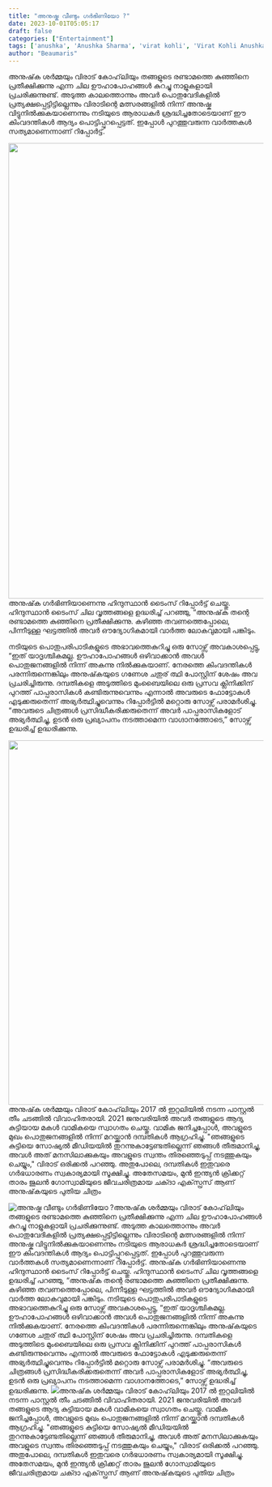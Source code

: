 ```yaml
---
title: "അനുഷ്ക വീണ്ടും ഗർഭിണിയോ ?"
date: 2023-10-01T05:05:17
draft: false
categories: ["Entertainment"]
tags: ['anushka', 'Anushka Sharma', 'virat kohli', 'Virat Kohli Anushka Sharma']
author: "Beaumaris"
---
```


അനുഷ്‌ക ശർമ്മയും വിരാട് കോഹ്‌ലിയും തങ്ങളുടെ രണ്ടാമത്തെ കുഞ്ഞിനെ പ്രതീക്ഷിക്കുന്നു എന്ന ചില ഊഹാപോഹങ്ങൾ കുറച്ചു നാളുകളായി പ്രചരിക്കുന്നുണ്ട്. അടുത്ത കാലത്തൊന്നും അവർ പൊതുവേദികളിൽ പ്രത്യക്ഷപ്പെട്ടിട്ടില്ലെന്നും വിരാടിന്റെ മത്സരങ്ങളിൽ നിന്ന് അനുഷ്ക വിട്ടുനിൽക്കുകയാണെന്നും നടിയുടെ ആരാധകർ ശ്രദ്ധിച്ചതോടെയാണ് ഈ കിംവദന്തികൾ ആദ്യം പൊട്ടിപ്പുറപ്പെട്ടത്. ഇപ്പോൾ പുറത്തുവരുന്ന വാർത്തകൾ സത്യമാണെന്നാണ് റിപ്പോർട്ട്.

<img class="alignnone size-full wp-image-422909" src="https://cdn.boolokam.com/articles/2023/10/qdd.webp" alt="" width="1200" height="900" />അനുഷ്‌ക ഗർഭിണിയാണെന്നു ഹിന്ദുസ്ഥാൻ ടൈംസ് റിപ്പോർട്ട് ചെയ്തു. ഹിന്ദുസ്ഥാൻ ടൈംസ് ചില വൃത്തങ്ങളെ ഉദ്ധരിച്ച് പറഞ്ഞു, “അനുഷ്‌ക തന്റെ രണ്ടാമത്തെ കുഞ്ഞിനെ പ്രതീക്ഷിക്കുന്നു. കഴിഞ്ഞ തവണത്തെപ്പോലെ, പിന്നീടുള്ള ഘട്ടത്തിൽ അവർ ഔദ്യോഗികമായി വാർത്ത ലോകവുമായി പങ്കിടും.

നടിയുടെ പൊതുപരിപാടികളുടെ അഭാവത്തെകുറിച്ചു ഒരു സോഴ്സ് അവകാശപ്പെട്ടു, “ഇത് യാദൃശ്ചികമല്ല. ഊഹാപോഹങ്ങൾ ഒഴിവാക്കാൻ അവൾ പൊതുജനങ്ങളിൽ നിന്ന് അകന്നു നിൽക്കുകയാണ്. നേരത്തെ കിംവദന്തികൾ പരന്നിരുന്നെങ്കിലും അനുഷ്‌കയുടെ ഗണേശ ചതുര് ത്ഥി പോസ്റ്റിന് ശേഷം അവ പ്രചരിച്ചിരുന്നു. ദമ്പതികളെ അടുത്തിടെ മുംബൈയിലെ ഒരു പ്രസവ ക്ലിനിക്കിന് പുറത്ത് പാപ്പരാസികൾ കണ്ടിരുന്നുവെന്നും എന്നാൽ അവരുടെ ഫോട്ടോകൾ എടുക്കരുതെന്ന് അഭ്യർത്ഥിച്ചുവെന്നും റിപ്പോർട്ടിൽ മറ്റൊരു സോഴ്സ് പരാമർശിച്ചു. “അവരുടെ ചിത്രങ്ങൾ പ്രസിദ്ധീകരിക്കരുതെന്ന് അവർ പാപ്പരാസികളോട് അഭ്യർത്ഥിച്ചു, ഉടൻ ഒരു പ്രഖ്യാപനം നടത്താമെന്ന വാഗ്ദാനത്തോടെ,” സോഴ്സ് ഉദ്ധരിച്ച് ഉദ്ധരിക്കുന്നു.

<img class="size-full wp-image-422910 aligncenter" src="https://cdn.boolokam.com/articles/2023/10/qdddrr.jpg" alt="" width="1280" height="720" />അനുഷ്‌ക ശർമ്മയും വിരാട് കോഹ്‌ലിയും 2017 ൽ ഇറ്റലിയിൽ നടന്ന പാസ്റ്റൽ തീം ചടങ്ങിൽ വിവാഹിതരായി. 2021 ജനുവരിയിൽ അവർ തങ്ങളുടെ ആദ്യ കുട്ടിയായ മകൾ വാമികയെ സ്വാഗതം ചെയ്തു. വാമിക ജനിച്ചപ്പോൾ, അവളുടെ മുഖം പൊതുജനങ്ങളിൽ നിന്ന് മറയ്ക്കാൻ ദമ്പതികൾ ആഗ്രഹിച്ചു. "ഞങ്ങളുടെ കുട്ടിയെ സോഷ്യൽ മീഡിയയിൽ തുറന്നുകാട്ടേണ്ടതില്ലെന്ന് ഞങ്ങൾ തീരുമാനിച്ചു, അവൾ അത് മനസിലാക്കുകയും അവളുടെ സ്വന്തം തിരഞ്ഞെടുപ്പ് നടത്തുകയും ചെയ്യും," വിരാട് ഒരിക്കൽ പറഞ്ഞു. അതുപോലെ, ദമ്പതികൾ ഇതുവരെ ഗർഭധാരണം സ്വകാര്യമായി സൂക്ഷിച്ചു. അതേസമയം, മുൻ ഇന്ത്യൻ ക്രിക്കറ്റ് താരം ജുലൻ ഗോസ്വാമിയുടെ ജീവചരിത്രമായ ചക്ദാ എക്‌സ്പ്രസ് ആണ് അനുഷ്‌കയുടെ പുതിയ ചിത്രം


![അനുഷ്ക വീണ്ടും ഗർഭിണിയോ ?](https://cdn.boolokam.com/articles/2023/10/qdd.webp)അനുഷ്‌ക ശർമ്മയും വിരാട് കോഹ്‌ലിയും തങ്ങളുടെ രണ്ടാമത്തെ കുഞ്ഞിനെ പ്രതീക്ഷിക്കുന്നു എന്ന ചില ഊഹാപോഹങ്ങൾ കുറച്ചു നാളുകളായി പ്രചരിക്കുന്നുണ്ട്. അടുത്ത കാലത്തൊന്നും അവർ പൊതുവേദികളിൽ പ്രത്യക്ഷപ്പെട്ടിട്ടില്ലെന്നും വിരാടിന്റെ മത്സരങ്ങളിൽ നിന്ന് അനുഷ്ക വിട്ടുനിൽക്കുകയാണെന്നും നടിയുടെ ആരാധകർ ശ്രദ്ധിച്ചതോടെയാണ് ഈ കിംവദന്തികൾ ആദ്യം പൊട്ടിപ്പുറപ്പെട്ടത്. ഇപ്പോൾ പുറത്തുവരുന്ന വാർത്തകൾ സത്യമാണെന്നാണ് റിപ്പോർട്ട്. അനുഷ്‌ക ഗർഭിണിയാണെന്നു ഹിന്ദുസ്ഥാൻ ടൈംസ് റിപ്പോർട്ട് ചെയ്തു. ഹിന്ദുസ്ഥാൻ ടൈംസ് ചില വൃത്തങ്ങളെ ഉദ്ധരിച്ച് പറഞ്ഞു, “അനുഷ്‌ക തന്റെ രണ്ടാമത്തെ കുഞ്ഞിനെ പ്രതീക്ഷിക്കുന്നു. കഴിഞ്ഞ തവണത്തെപ്പോലെ, പിന്നീടുള്ള ഘട്ടത്തിൽ അവർ ഔദ്യോഗികമായി വാർത്ത ലോകവുമായി പങ്കിടും. നടിയുടെ പൊതുപരിപാടികളുടെ അഭാവത്തെകുറിച്ചു ഒരു സോഴ്സ് അവകാശപ്പെട്ടു, “ഇത് യാദൃശ്ചികമല്ല. ഊഹാപോഹങ്ങൾ ഒഴിവാക്കാൻ അവൾ പൊതുജനങ്ങളിൽ നിന്ന് അകന്നു നിൽക്കുകയാണ്. നേരത്തെ കിംവദന്തികൾ പരന്നിരുന്നെങ്കിലും അനുഷ്‌കയുടെ ഗണേശ ചതുര് ത്ഥി പോസ്റ്റിന് ശേഷം അവ പ്രചരിച്ചിരുന്നു. ദമ്പതികളെ അടുത്തിടെ മുംബൈയിലെ ഒരു പ്രസവ ക്ലിനിക്കിന് പുറത്ത് പാപ്പരാസികൾ കണ്ടിരുന്നുവെന്നും എന്നാൽ അവരുടെ ഫോട്ടോകൾ എടുക്കരുതെന്ന് അഭ്യർത്ഥിച്ചുവെന്നും റിപ്പോർട്ടിൽ മറ്റൊരു സോഴ്സ് പരാമർശിച്ചു. “അവരുടെ ചിത്രങ്ങൾ പ്രസിദ്ധീകരിക്കരുതെന്ന് അവർ പാപ്പരാസികളോട് അഭ്യർത്ഥിച്ചു, ഉടൻ ഒരു പ്രഖ്യാപനം നടത്താമെന്ന വാഗ്ദാനത്തോടെ,” സോഴ്സ് ഉദ്ധരിച്ച് ഉദ്ധരിക്കുന്നു. ![](https://cdn.boolokam.com/articles/2023/10/qdddrr.jpg)അനുഷ്‌ക ശർമ്മയും വിരാട് കോഹ്‌ലിയും 2017 ൽ ഇറ്റലിയിൽ നടന്ന പാസ്റ്റൽ തീം ചടങ്ങിൽ വിവാഹിതരായി. 2021 ജനുവരിയിൽ അവർ തങ്ങളുടെ ആദ്യ കുട്ടിയായ മകൾ വാമികയെ സ്വാഗതം ചെയ്തു. വാമിക ജനിച്ചപ്പോൾ, അവളുടെ മുഖം പൊതുജനങ്ങളിൽ നിന്ന് മറയ്ക്കാൻ ദമ്പതികൾ ആഗ്രഹിച്ചു. "ഞങ്ങളുടെ കുട്ടിയെ സോഷ്യൽ മീഡിയയിൽ തുറന്നുകാട്ടേണ്ടതില്ലെന്ന് ഞങ്ങൾ തീരുമാനിച്ചു, അവൾ അത് മനസിലാക്കുകയും അവളുടെ സ്വന്തം തിരഞ്ഞെടുപ്പ് നടത്തുകയും ചെയ്യും," വിരാട് ഒരിക്കൽ പറഞ്ഞു. അതുപോലെ, ദമ്പതികൾ ഇതുവരെ ഗർഭധാരണം സ്വകാര്യമായി സൂക്ഷിച്ചു. അതേസമയം, മുൻ ഇന്ത്യൻ ക്രിക്കറ്റ് താരം ജുലൻ ഗോസ്വാമിയുടെ ജീവചരിത്രമായ ചക്ദാ എക്‌സ്പ്രസ് ആണ് അനുഷ്‌കയുടെ പുതിയ ചിത്രം
